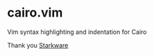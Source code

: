 # cairo.vim
Vim syntax highlighting and indentation for Cairo

Thank you [Starkware](https://github.com/starkware-libs/cairo-lang/tree/master/src/starkware/cairo/lang/ide/vim)

